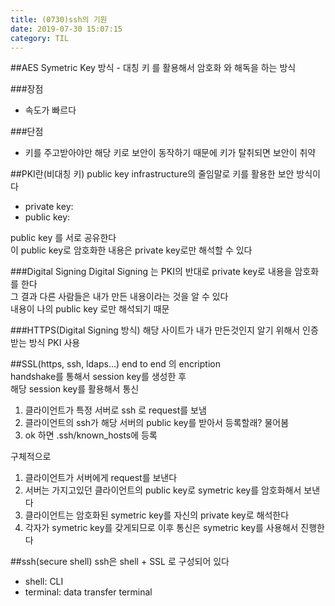 ```yaml
---
title: (0730)ssh의 기원
date: 2019-07-30 15:07:15
category: TIL
---
```


##AES
Symetric Key 방식 - 대칭 키 를 활용해서 암호화 와 해독을 하는 방식

###장점

- 속도가 빠르다

###단점

- 키를 주고받아야만 해당 키로 보안이 동작하기 때문에 키가 탈취되면 보안이 취약

##PKI란(비대칭 키)
public key infrastructure의 줄임말로 키를 활용한 보안 방식이다

- private key:
- public key:

public key 를 서로 공유한다  
이 public key로 암호화한 내용은 private key로만 해석할 수 있다

###Digital Signing
Digital Signing 는 PKI의 반대로 private key로 내용을 암호화를 한다  
그 결과 다른 사람들은 내가 만든 내용이라는 것을 알 수 있다  
내용이 나의 public key 로만 해석되기 때문

###HTTPS(Digital Signing 방식)
해당 사이트가 내가 만든것인지 알기 위해서 인증 받는 방식
PKI 사용

##SSL(https, ssh, ldaps...)
end to end 의 encription  
handshake를 통해서 session key를 생성한 후  
해당 session key를 활용해서 통신

1. 클라이언트가 특정 서버로 ssh 로 request를 보냄
2. 클라이언트의 ssh가 해당 서버의 public key를 받아서 등록할래? 물어봄
3. ok 하면 .ssh/known_hosts에 등록

구체적으로

1. 클라이언트가 서버에게 request를 보낸다
2. 서버는 가지고있던 클라이언트의 public key로 symetric key를 암호화해서 보낸다
3. 클라이언트는 암호화된 symetric key를 자신의 private key로 해석한다
4. 각자가 symetric key를 갖게되므로 이후 통신은 symetric key를 사용해서 진행한다

##ssh(secure shell)
ssh은 shell + SSL 로 구성되어 있다

- shell: CLI
- terminal: data transfer terminal
